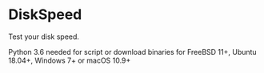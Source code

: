 # DiskSpeed

Test your disk speed.

Python 3.6 needed for script or download binaries for FreeBSD 11+, Ubuntu 18.04+, Windows 7+ or macOS 10.9+
